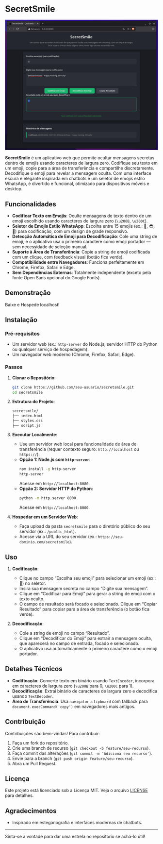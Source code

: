 # SecretSmile

![Captura de Tela do SecretSmile](demo.png)

**SecretSmile** é um aplicativo web que permite ocultar mensagens secretas dentro de emojis usando caracteres de largura zero. Codifique seu texto em um emoji, copie para a área de transferência e compartilhe discretamente. Decodifique o emoji para revelar a mensagem oculta. Com uma interface escura e elegante inspirada em chatbots e um seletor de emojis estilo WhatsApp, é divertido e funcional, otimizado para dispositivos móveis e desktop.

## Funcionalidades

- **Codificar Texto em Emojis**: Oculte mensagens de texto dentro de um emoji escolhido usando caracteres de largura zero (`\u200B`, `\u200C`).
- **Seletor de Emojis Estilo WhatsApp**: Escolha entre 15 emojis (ex.: 🎩, 😎, 🌟) para codificação, com um design de grade responsivo.
- **Detecção Automática de Emoji para Decodificação**: Cole uma string de emoji, e o aplicativo usa o primeiro caractere como emoji portador — sem necessidade de seleção manual.
- **Suporte à Área de Transferência**: Copie a string de emoji codificada com um clique, com feedback visual (botão fica verde).
- **Compatibilidade entre Navegadores**: Funciona perfeitamente em Chrome, Firefox, Safari e Edge.
- **Sem Dependências Externas**: Totalmente independente (exceto pela fonte Open Sans opcional do Google Fonts).

## Demonstração

Baixe e Hospede localhost!

## Instalação

### Pré-requisitos
- Um servidor web (ex.: `http-server` do Node.js, servidor HTTP do Python ou qualquer serviço de hospedagem).
- Um navegador web moderno (Chrome, Firefox, Safari, Edge).

### Passos
1. **Clonar o Repositório**:
   ```bash
   git clone https://github.com/seu-usuario/secretsmile.git
   cd secretsmile
   ```

2. **Estrutura do Projeto**:
   ```
   secretsmile/
   ├── index.html
   ├── styles.css
   ├── script.js
   ```

3. **Executar Localmente**:
   - Use um servidor web local para funcionalidade de área de transferência (requer contexto seguro: `http://localhost` ou `https://`).
   - **Opção 1: Node.js com `http-server`**:
     ```bash
     npm install -g http-server
     http-server
     ```
     Acesse em `http://localhost:8080`.
   - **Opção 2: Servidor HTTP do Python**:
     ```bash
     python -m http.server 8000
     ```
     Acesse em `http://localhost:8000`.

4. **Hospedar em um Servidor Web**:
   - Faça upload da pasta `secretsmile` para o diretório público do seu servidor (ex.: `/public_html`).
   - Acesse via a URL do seu servidor (ex.: `https://seu-dominio.com/secretsmile`).

## Uso

1. **Codificação**:
   - Clique no campo “Escolha seu emoji” para selecionar um emoji (ex.: 🎩) no seletor.
   - Insira sua mensagem secreta no campo “Digite sua mensagem”.
   - Clique em “Codificar para Emoji” para gerar a string de emoji com o texto oculto.
   - O campo de resultado será focado e selecionado. Clique em “Copiar Resultado” para copiar para a área de transferência (o botão fica verde).

2. **Decodificação**:
   - Cole a string de emoji no campo “Resultado”.
   - Clique em “Decodificar do Emoji” para extrair a mensagem oculta, que aparecerá no campo de entrada, focado e selecionado.
   - O aplicativo usa automaticamente o primeiro caractere como o emoji portador.

## Detalhes Técnicos

- **Codificação**: Converte texto em binário usando `TextEncoder`, incorpora em caracteres de largura zero (`\u200B` para 0, `\u200C` para 1).
- **Decodificação**: Extrai binário de caracteres de largura zero e decodifica usando `TextDecoder`.
- **Área de Transferência**: Usa `navigator.clipboard` com fallback para `document.execCommand('copy')` em navegadores mais antigos.

## Contribuição

Contribuições são bem-vindas! Para contribuir:
1. Faça um fork do repositório.
2. Crie uma branch de recurso (`git checkout -b feature/seu-recurso`).
3. Faça commit das alterações (`git commit -m 'Adiciona seu recurso'`).
4. Envie para a branch (`git push origin feature/seu-recurso`).
5. Abra um Pull Request.

## Licença

Este projeto está licenciado sob a Licença MIT. Veja o arquivo [LICENSE](LICENSE) para detalhes.

## Agradecimentos

- Inspirado em esteganografia e interfaces modernas de chatbots.

---

Sinta-se à vontade para dar uma estrela no repositório se achá-lo útil!
